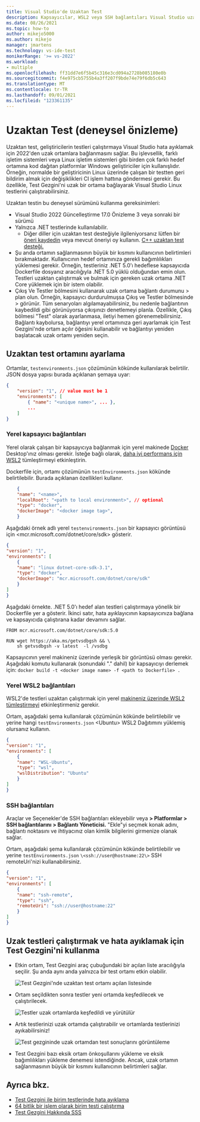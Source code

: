 ```yaml
---
title: Visual Studio'de Uzaktan Test
description: Kapsayıcılar, WSL2 veya SSH bağlantıları Visual Studio uzak ortamlardan testleri çalıştırmak için Visual Studio Test Gezgini'nde uzaktan testi kullanmayı öğrenin. Bu konu, yerel kapsayıcılar, WSL2 veya SSH bağlantıları testenvironments.jsuzaktan test yapılandırmayı kapsar.
ms.date: 08/26/2021
ms.topic: how-to
author: mikejo5000
ms.author: mikejo
manager: jmartens
ms.technology: vs-ide-test
monikerRange: '>= vs-2022'
ms.workload:
- multiple
ms.openlocfilehash: ff31dd7e6f5b45c316e3cd094a2728b085180e0b
ms.sourcegitcommit: f4e975cb5755b4a3ff207f9bde74e79f6db5c643
ms.translationtype: MT
ms.contentlocale: tr-TR
ms.lasthandoff: 09/01/2021
ms.locfileid: "123361135"
---
```

# <a name="remote-testing-experimental-preview"></a>Uzaktan Test (deneysel önizleme)

Uzaktan test, geliştiricilerin testleri çalıştırmaya Visual Studio hata ayıklamak için 2022'den uzak ortamlara bağlanmasını sağlar. Bu işlevsellik, farklı işletim sistemleri veya Linux işletim sistemleri gibi birden çok farklı hedef ortamına kod dağıtan platformlar Windows geliştiriciler için kullanışlıdır. Örneğin, normalde bir geliştiricinin Linux üzerinde çalışan bir testten geri bildirim almak için değişiklikleri CI işlem hattına göndermesi gerekir. Bu özellikle, Test Gezgini'ni uzak bir ortama bağlayarak Visual Studio Linux testlerini çalıştırabilirsiniz.

Uzaktan testin bu deneysel sürümünü kullanma gereksinimleri:
* Visual Studio 2022 Güncelleştirme 17.0 Önizleme 3 veya sonraki bir sürümü
* Yalnızca .NET testlerinde kullanılabilir.
  * Diğer diller için uzaktan test desteğiyle ilgileniyorsanız lütfen bir [öneri kaydedin](/visualstudio/ide/suggest-a-feature) veya mevcut öneriyi oy kullanın. [C++ uzaktan test desteği.](https://developercommunity.visualstudio.com/t/run-c-unit-tests-on-linux-with-visual-studio/1403357)
* Şu anda ortamın sağlanmasının büyük bir kısmını kullanıcının belirtimleri bırakmaktadır. Kullanıcının hedef ortamınıza gerekli bağımlılıkları yüklemesi gerekir. Örneğin, testleriniz .NET 5.0'ı hedeflese kapsayıcıda Dockerfile dosyanız aracılığıyla .NET 5.0 yüklü olduğundan emin olun. Testleri uzaktan çalıştırmak ve bulmak için gereken uzak ortama .NET Core yüklemek için bir istem olabilir. 
* Çıkış Ve Testler bölmesini kullanarak uzak ortama bağlantı durumunu > plan olun. Örneğin, kapsayıcı durdurulmuşsa Çıkış ve Testler bölmesinde > görünür. Tüm senaryoları algılamayabilirsiniz, bu nedenle bağlantının kaybedildi gibi görünüyorsa çıkışınızı denetlemeyi planla. Özellikle, Çıkış bölmesi "Test" olarak ayarlanmasa, iletiyi hemen görenemebilirsiniz. Bağlantı kaybolursa, bağlantıyı yerel ortamınıza geri ayarlamak için Test Gezgini'nde ortam açılır öğesini kullanabilir ve bağlantıyı yeniden başlatacak uzak ortamı yeniden seçin.

## <a name="set-up-the-remote-testing-environment"></a>Uzaktan test ortamını ayarlama

Ortamlar, `testenvironments.json` çözümünün kökünde kullanılarak belirtilir. JSON dosya yapısı burada açıklanan şemaya uyar:
```json
{
    "version": "1", // value must be 1
    "environments": [
        { "name": "<unique name>", ... },
        ...
    ]
}
```

### <a name="local-container-connections"></a>Yerel kapsayıcı bağlantıları

Yerel olarak çalışan bir kapsayıcıya bağlanmak için yerel makinede [Docker](https://www.docker.com/products/docker-desktop) Desktop'ınız olması gerekir. İsteğe bağlı olarak, [daha iyi performans için WSL2](/windows/wsl/install-win10) tümleştirmeyi etkinleştirin.

Dockerfile için, ortamı çözümünün `testEnvironments.json` kökünde belirtilebilir. Burada açıklanan özellikleri kullanır.
```json
    {
    "name": "<name>",
    "localRoot": "<path to local environment>", // optional
    "type": "docker",
    "dockerImage": "<docker image tag>",
    }
```

Aşağıdaki örnek adlı yerel `testenvironments.json` bir kapsayıcı görüntüsü için \<mcr.microsoft.com/dotnet/core/sdk\> gösterir.
```json
{
"version": "1",
"environments": [
    {
    "name": "linux dotnet-core-sdk-3.1",
    "type": "docker",
    "dockerImage": "mcr.microsoft.com/dotnet/core/sdk"
    }
]
}
```

Aşağıdaki örnekte. .NET 5.0'ı hedef alan testleri çalıştırmaya yönelik bir Dockerfile yer a gösterir. İkinci satır, hata ayıklayıcının kapsayıcınıza bağlana ve kapsayıcıda çalıştırana kadar devamını sağlar.
```
FROM mcr.microsoft.com/dotnet/core/sdk:5.0

RUN wget https://aka.ms/getvsdbgsh && \
    sh getvsdbgsh -v latest  -l /vsdbg
```

Kapsayıcının yerel makineniz üzerinde yerleşik bir görüntüsü olması gerekir. Aşağıdaki komutu kullanarak (sonundaki "." dahil) bir kapsayıcıyı derlemek için: `docker build -t <docker image name> -f <path to Dockerfile> .`

### <a name="local-wsl2-connections"></a>Yerel WSL2 bağlantıları
WSL2'de testleri uzaktan çalıştırmak için yerel [makineniz üzerinde WSL2 tümleştirmeyi](/windows/wsl/install-win10) etkinleştirmeniz gerekir.

Ortam, aşağıdaki şema kullanılarak çözümünün kökünde belirtilebilir ve yerine hangi `testEnvironments.json` \<Ubuntu\> WSL2 Dağıtımını yüklemiş olursanız kullanın.
```json
{
"version": "1",
"environments": [
    {
    "name": "WSL-Ubuntu",
    "type": "wsl",
    "wslDistribution": "Ubuntu"
    }
]
}
```

### <a name="ssh-connections"></a>SSH bağlantıları
 Araçlar ve Seçenekler'de SSH bağlantıları ekleyebilir veya **> Platformlar > SSH bağlantılarını > Bağlantı Yöneticisi.** "Ekle"yi seçmek konak adını, bağlantı noktasını ve ihtiyacınız olan kimlik bilgilerini girmenize olanak sağlar.

Ortam, aşağıdaki şema kullanılarak çözümünün kökünde belirtilebilir ve yerine `testEnvironments.json` `\<ssh://user@hostname:22\>` SSH remoteUri'nizi kullanabilirsiniz.
```json
{
"version": "1",
"environments": [
    {
    "name": "ssh-remote",
    "type": "ssh",
    "remoteUri": "ssh://user@hostname:22"
    }
]
}
```

## <a name="use-the-test-explorer-to-run-and-debug-remote-tests"></a>Uzak testleri çalıştırmak ve hata ayıklamak için Test Gezgini'ni kullanma
* Etkin ortam, Test Gezgini araç çubuğundaki bir açılan liste aracılığıyla seçilir. Şu anda aynı anda yalnızca bir test ortamı etkin olabilir.

  ![Test Gezgini'nde uzaktan test ortamı açılan listesinde](media/remote_test_drop_down.png)

* Ortam seçildikten sonra testler yeni ortamda keşfedilecek ve çalıştırilecek.

  ![Testler uzak ortamlarda keşfedildi ve yürütülür](media/remote_test_linux_discovery.png)

* Artık testlerinizi uzak ortamda çalıştırabilir ve ortamlarda testlerinizi ayıkabilirsiniz!

  ![Test gezgininde uzak ortamdan test sonuçlarını görüntüleme](media/remote_test_linux_passing.png)

* Test Gezgini bazı eksik ortam önkoşullarını yükleme ve eksik bağımlılıkları yükleme denemesi istendiğinde. Ancak, uzak ortamın sağlanmasının büyük bir kısmını kullanıcının belirtimleri sağlar.

## <a name="see-also"></a>Ayrıca bkz.

- [Test Gezgini ile birim testlerinde hata ayıklama](../test/debug-unit-tests-with-test-explorer.md)
- [64 bitlik bir işlem olarak birim testi çalıştırma](../test/run-a-unit-test-as-a-64-bit-process.md)
- [Test Gezgini Hakkında SSS](test-explorer-faq.md)
